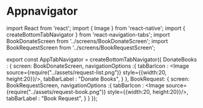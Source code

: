 # Appnavigator
import React from 'react';
import { Image } from 'react-native';
import { createBottomTabNavigator } from 'react-navigation-tabs';
import BookDonateScreen from '../screens/BookDonateScreen';
import BookRequestScreen from '../screens/BookRequestScreen';



export const AppTabNavigator = createBottomTabNavigator({
  DonateBooks : {
    screen: BookDonateScreen,
    navigationOptions :{
      tabBarIcon : <Image source={require("../assets/request-list.png")} style={{width:20, height:20}}/>,
      tabBarLabel : "Donate Books",
    }
  },
  BookRequest: {
    screen: BookRequestScreen,
    navigationOptions :{
      tabBarIcon : <Image source={require("../assets/request-book.png")} style={{width:20, height:20}}/>,
      tabBarLabel : "Book Request",
    }
  }
});
